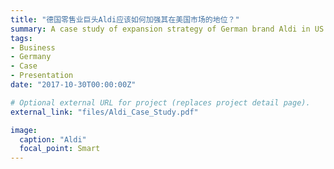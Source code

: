 ```yaml
---
title: "德国零售业巨头Aldi应该如何加强其在美国市场的地位？"
summary: A case study of expansion strategy of German brand Aldi in US with its unique business model.
tags:
- Business
- Germany
- Case
- Presentation
date: "2017-10-30T00:00:00Z"

# Optional external URL for project (replaces project detail page).
external_link: "files/Aldi_Case_Study.pdf"

image:
  caption: "Aldi"
  focal_point: Smart
---
```

